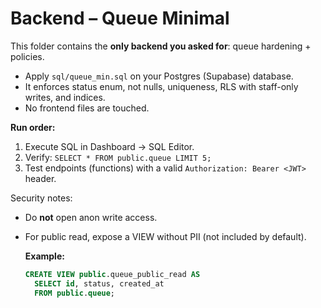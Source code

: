 # Backend – Queue Minimal

This folder contains the **only backend you asked for**: queue hardening + policies.

- Apply `sql/queue_min.sql` on your Postgres (Supabase) database.
- It enforces status enum, not nulls, uniqueness, RLS with staff-only writes, and indices.
- No frontend files are touched.

**Run order:**
1) Execute SQL in Dashboard → SQL Editor.
2) Verify: `SELECT * FROM public.queue LIMIT 5;`
3) Test endpoints (functions) with a valid `Authorization: Bearer <JWT>` header.

Security notes:
- Do **not** open anon write access.
- For public read, expose a VIEW without PII (not included by default).

  **Example:**
  ```sql
  CREATE VIEW public.queue_public_read AS
    SELECT id, status, created_at
    FROM public.queue;
